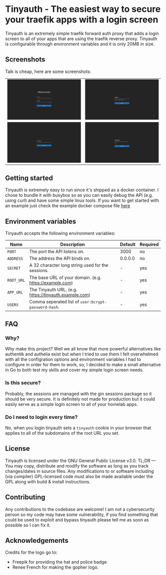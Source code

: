 # Tinyauth - The easiest way to secure your traefik apps with a login screen

Tinyauth is an extremely simple traefik forward auth proxy that adds a login screen to all of your apps that are using the traefik reverse proxy. Tinyauth is configurable through environment variables and it is only 20MB in size.

## Screenshots

Talk is cheap, here are some screenshots:

|                                         |                                           |
| --------------------------------------- | ----------------------------------------- |
| ![Login](./screenshots/login.png)       | ![Logout](./screenshots/logout.png)       |
| ![Continue](./screenshots/continue.png) | ![Not Found](./screenshots/not-found.png) |

## Getting started

Tinyauth is extremely easy to run since it's shipped as a docker container. I chose to bundle it with busybox so as you can easily debug the API (e.g. using curl) and have some simple linux tools. If you want to get started with an example just check the example docker compose file [here](./docker-compose.example.yml)

## Environment variables

Tinyauth accepts the following environment variables:

| Name       | Description                                             | Default | Required |
| ---------- | ------------------------------------------------------- | ------- | -------- |
| `PORT`     | The port the API listens on.                            | 3000    | no       |
| `ADDRESS`  | The address the API binds on.                           | 0.0.0.0 | no       |
| `SECRET`   | A 32 character long string used for the sessions.       | -       | yes      |
| `ROOT_URL` | The base URL of your domain. (e.g. https://example.com) | -       | yes      |
| `APP_URL`  | The Tinyauth URL. (e.g. https://tinyauth.example.com)   | -       | yes      |
| `USERS`    | Comma seperated list of `user:bcrypt-password-hash`.    | -       | yes      |

## FAQ

### Why?

Why make this project? Well we all know that more powerful alternatives like authentik and authelia exist but when I tried to use them I felt overwhelmed with all the configration options and environment variables I had to configure in order for them to work, so, I decided to make a small alternative in Go to both test my skills and cover my simple login screen needs.

### Is this secure?

Probably, the sessions are managed with the gin sessions package so it should be very secure. It is definitely not made for production but it could easily serve as a simple login screen to all of your homelab apps.

### Do I need to login every time?

No, when you login tinyauth sets a `tinyauth` cookie in your browser that applies to all of the subdomains of the root URL you set.

## License

Tinyauth is licensed under the GNU General Public License v3.0. TL;DR — You may copy, distribute and modify the software as long as you track changes/dates in source files. Any modifications to or software including (via compiler) GPL-licensed code must also be made available under the GPL along with build & install instructions.

## Contributing

Any contributions to the codebase are welcome! I am not a cybersecurity person so my code may have some vulnerability, if you find something that could be used to exploit and bypass tinyauth please tell me as soon as possible so I can fix it.

## Acknowledgements

Credits for the logo go to:

- Freepik for providing the hat and police badge.
- Renee French for making the gopher logo.
